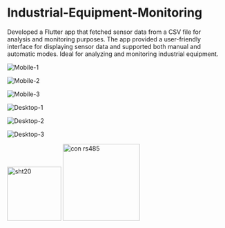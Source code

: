 # Industrial-Equipment-Monitoring
Developed a Flutter app that fetched sensor data from a CSV file for analysis and
monitoring purposes. The app provided a user-friendly interface for displaying sensor data and supported both manual and
automatic modes. Ideal for analyzing and monitoring industrial equipment.

![Mobile-1](https://github.com/yash379/Industrial-Equipment-Monitoring/assets/66986901/5c903ac9-565d-42f4-8fc6-1f0602c7ff1d)

![Mobile-2](https://github.com/yash379/Industrial-Equipment-Monitoring/assets/66986901/a25f622c-e84a-48a4-9591-4c25808b6d67)

![Mobile-3](https://github.com/yash379/Industrial-Equipment-Monitoring/assets/66986901/2b9ddf98-8de2-43ca-928a-79d89e53ce44)

![Desktop-1](https://github.com/yash379/Industrial-Equipment-Monitoring/assets/66986901/08b21f4a-3ed1-4fd9-aba4-4b6ff547425f)

![Desktop-2](https://github.com/yash379/Industrial-Equipment-Monitoring/assets/66986901/13e4e3b8-6d8b-4308-97cc-194cdc5b59c5)

![Desktop-3](https://github.com/yash379/Industrial-Equipment-Monitoring/assets/66986901/61195bc8-62da-4258-bdb8-3c9cfe6ce9d2)

<img width="125" alt="sht20" src="https://github.com/yash379/Industrial-Equipment-Monitoring/assets/66986901/cd817470-e377-484b-9f15-d77a01a5cec5">

<img width="178" alt="con rs485" src="https://github.com/yash379/Industrial-Equipment-Monitoring/assets/66986901/2c2b0633-539d-4824-8289-db1f626cc2c0">
